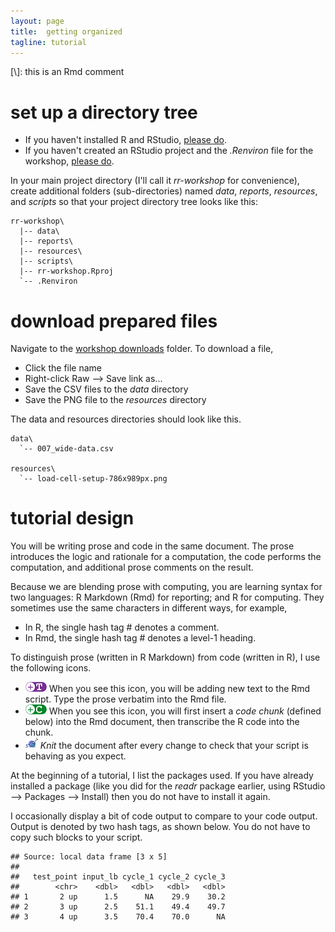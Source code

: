 ```yaml
---
layout: page
title:  getting organized
tagline: tutorial
---
```


[\\]: this is an Rmd comment





# set up a directory tree

- If you haven't installed R and RStudio, [please do](002_pre-hw.html). 
- If you haven't created an RStudio project and the *.Renviron* file for the workshop, [please do](002_pre-hw.html). 


In your main project directory (I'll call it *rr-workshop* for convenience), create additional folders (sub-directories) named *data*, *reports*, *resources*, and *scripts* so that your project directory tree looks like this: 

```
rr-workshop\
  |-- data\
  |-- reports\
  |-- resources\
  |-- scripts\
  |-- rr-workshop.Rproj
  `-- .Renviron
```




# download prepared files 
 
Navigate to the [workshop downloads](https://github.com/DSR-RHIT/creating-reproducible-reports/tree/gh-pages/resources) folder. To download a file, 

- Click the file name 
- Right-click Raw --> Save link as... 
- Save the CSV files to the *data* directory 
- Save the PNG file to the *resources* directory 

The data and resources directories should look like this. 

```
data\
  `-- 007_wide-data.csv
  
resources\
  `-- load-cell-setup-786x989px.png
```

# tutorial design

You will be writing prose and code in the same document. The prose introduces the logic and rationale for a computation, the code performs the computation, and additional prose comments on the result. 

Because we are blending prose with computing, you are learning syntax for two languages: R Markdown (Rmd) for reporting; and R for computing. They sometimes use the same characters in different ways, for example, 

- In R, the single hash tag # denotes a comment.
- In Rmd, the single hash tag # denotes a level-1 heading. 

To distinguish prose (written in R Markdown) from code (written in R), I use the following icons. 

- ![](../resources/images/text-icon.png)<!-- --> When you see this icon, you will be adding new text to the Rmd script. Type the prose verbatim into the Rmd file.
- ![](../resources/images/code-icon.png)<!-- --> When you see this icon, you will first insert a *code chunk* (defined below) into the Rmd document, then transcribe the R code into the chunk. 
- ![](../resources/images/knit-icon.png)<!-- --> *Knit* the document after every change to check that your script is behaving as you expect.   

At the beginning of a tutorial, I list the packages used. If you have already installed a package (like you did for the *readr* package earlier, using RStudio --> Packages --> Install) then you do not have to install it again. 

I occasionally display a bit of code output to compare to your code output. Output is denoted by two hash tags, as shown below. You do not have to copy such blocks to your script.




```
## Source: local data frame [3 x 5]
## 
##   test_point input_lb cycle_1 cycle_2 cycle_3
##        <chr>    <dbl>   <dbl>   <dbl>   <dbl>
## 1       2 up      1.5      NA    29.9    30.2
## 2       3 up      2.5    51.1    49.4    49.7
## 3       4 up      3.5    70.4    70.0      NA
```




